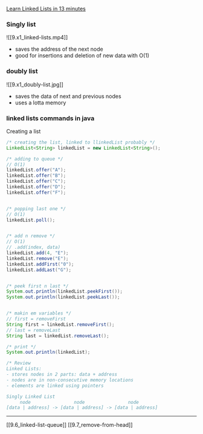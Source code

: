 [Learn Linked Lists in 13 minutes](https://www.youtube.com/watch?v=N6dOwBde7-M)
### Singly list
![[9.x1_linked-lists.mp4]]
- saves the address of the next node
- good for insertions and deletion of new data with O(1)

### doubly list
![[9.x1_doubly-list.jpg]]
- saves the data of next and previous nodes
- uses a lotta memory

### linked lists commands in java
Creating a list
``` java
/* creating the list, linked to llinkedList probably */
LinkedList<String> linkedList = new LinkedList<String>();

/* adding to queue */
// O(1)
linkedList.offer("A");
linkedList.offer("B");
linkedList.offer("C");
linkedList.offer("D");
linkedList.offer("F");


/* popping last one */
// O(1)
linkedList.poll();


/* add n remove */
// O(1) 
// .add(index, data) 
linkedList.add(4, "E");
linkedList.remove("E");
linkedList.addFirst("0");
linkedList.addLast("G");


/* peek first n last */
System.out.println(linkedList.peekFirst());
System.out.println(linkedList.peekLast());


/* makin em variables */
// first = removeFirst
String first = linkedList.removeFirst();
// last = removeLast
String last = linkedList.removeLast();

/* print */
System.out.println(linkedList);

/* Review 
Linked Lists:
- stores nodes in 2 parts: data + address
- nodes are in non-consecutive memory locations
- elements are linked using pointers

Singly Linked List
     node                node                node
[data | address] -> [data | address] -> [data | address]
```
---
[[9.6_linked-list-queue]]
[[9.7_remove-from-head]]
